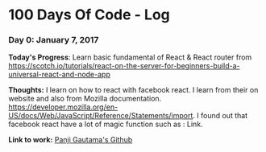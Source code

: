 # 100 Days Of Code - Log

### Day 0: January 7, 2017

**Today's Progress**: Learn basic fundamental of React & React router from https://scotch.io/tutorials/react-on-the-server-for-beginners-build-a-universal-react-and-node-app

**Thoughts:** I learn on how to react with facebook react. I learn from their on website and also from Mozilla documentation.  https://developer.mozilla.org/en-US/docs/Web/JavaScript/Reference/Statements/import. I found out that facebook react have a lot of magic function such as : Link.

**Link to work:** [Panji Gautama's Github](https://github.com/rhapsodixx/100-days-of-code/tree/develop/src/react-router-express)
